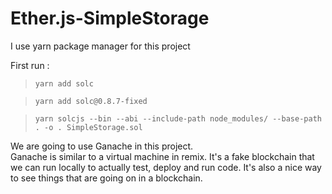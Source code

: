 # Ether.js-SimpleStorage

I use yarn package manager for this project

First run :
>`yarn add solc`

>`yarn add solc@0.8.7-fixed`

>`yarn solcjs --bin --abi --include-path node_modules/ --base-path . -o . SimpleStorage.sol`



We are going to use Ganache in this project.  
Ganache is similar to a virtual machine in remix. It's a fake blockchain that we can run locally to actually test, deploy and run code. It's also a nice way to see things that are going on in a blockchain. 
